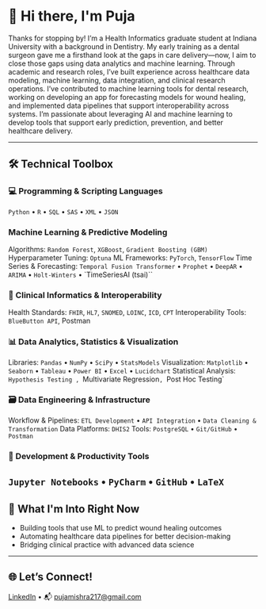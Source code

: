 


# 👋 Hi there, I'm Puja 

Thanks for stopping by! I’m a Health Informatics graduate student at Indiana University with a background in Dentistry. My early training as a dental surgeon gave me a firsthand look at the gaps in care delivery—now, I aim to close those gaps using data analytics and machine learning. Through academic and research roles, I’ve built experience across healthcare data modeling, machine learning, data integration, and clinical research operations. I’ve contributed to machine learning tools for dental research, working on developing an app for forecasting models for wound healing, and implemented data pipelines that support interoperability across systems. I’m passionate about leveraging AI and machine learning to develop tools that support early prediction, prevention, and better healthcare delivery.

---

## 🛠️ Technical Toolbox

### 💻 Programming & Scripting Languages
`Python` • `R` • `SQL` • `SAS` • `XML` • `JSON`

### Machine Learning & Predictive Modeling
Algorithms: `Random Forest`, `XGBoost`, `Gradient Boosting (GBM)`
Hyperparameter Tuning: `Optuna`
ML Frameworks: `PyTorch`, `TensorFlow`
Time Series & Forecasting: `Temporal Fusion Transformer` • `Prophet` • `DeepAR` • `ARIMA` • `Holt-Winters` • `TimeSeriesAI (tsai)``

### 🧬 Clinical Informatics & Interoperability
Health Standards: `FHIR`, `HL7`, `SNOMED`, `LOINC`, `ICD`, `CPT`
Interoperability Tools: `BlueButton API`, Postman 

### 📊 Data Analytics, Statistics & Visualization
Libraries: `Pandas` • `NumPy` • `SciPy` • `StatsModels`
Visualization: `Matplotlib` • `Seaborn` • `Tableau` • `Power BI` • `Excel` • `Lucidchart`
Statistical Analysis: `Hypothesis Testing , `Multivariate Regression`, `Post Hoc Testing`

### 🗃️ Data Engineering & Infrastructure
Workflow & Pipelines: `ETL Development` • `API Integration` • `Data Cleaning & Transformation`
Data Platforms: `DHIS2` 
Tools: `PostgreSQL` • `Git/GitHub` • `Postman`

### 🧰 Development & Productivity Tools
`Jupyter Notebooks` • `PyCharm` • `GitHub` • `LaTeX`
---

## 🎯 What I'm Into Right Now
- Building tools that use ML to predict wound healing outcomes
- Automating healthcare data pipelines for better decision-making
- Bridging clinical practice with advanced data science

---

## 🌐 Let’s Connect!
[LinkedIn](https://www.linkedin.com/in/dr-puja-mishra) • 📬 pujamishra217@gmail.com

